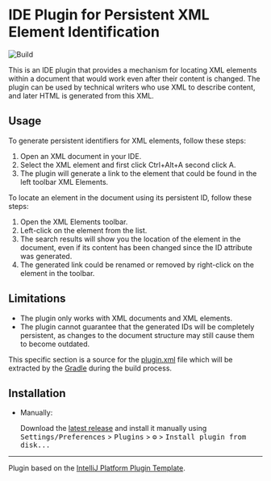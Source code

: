 # IDE Plugin for Persistent XML Element Identification

![Build](https://github.com/MusinaPolina/XML-elements-location/workflows/Build/badge.svg)

This is an IDE plugin that provides a mechanism for locating XML elements within a document that would work even after their content is changed. The plugin can be used by technical writers who use XML to describe content, and later HTML is generated from this XML.

## Usage
To generate persistent identifiers for XML elements, follow these steps:

1. Open an XML document in your IDE.
2. Select the XML element and first click Ctrl+Alt+A second click A.
3. The plugin will generate a link to the element that could be found in the left toolbar XML Elements.

To locate an element in the document using its persistent ID, follow these steps:

1. Open the XML Elements toolbar.
2. Left-click on the element from the list.
3. The search results will show you the location of the element in the document, even if its content has been changed since the ID attribute was generated.
4. The generated link could be renamed or removed by right-click on the element in the toolbar.

## Limitations
- The plugin only works with XML documents and XML elements.
- The plugin cannot guarantee that the generated IDs will be completely persistent, as changes to the document structure may still cause them to become outdated.

<!-- Plugin description -->

This specific section is a source for the [plugin.xml](/src/main/resources/META-INF/plugin.xml) file which will be extracted by the [Gradle](/build.gradle.kts) during the build process.

<!-- Plugin description end -->

## Installation

- Manually:

  Download the [latest release](https://github.com/MusinaPolina/XML-elements-location/releases/latest) and install it manually using
  <kbd>Settings/Preferences</kbd> > <kbd>Plugins</kbd> > <kbd>⚙️</kbd> > <kbd>Install plugin from disk...</kbd>


---
Plugin based on the [IntelliJ Platform Plugin Template][template].

[template]: https://github.com/JetBrains/intellij-platform-plugin-template
[docs:plugin-description]: https://plugins.jetbrains.com/docs/intellij/plugin-user-experience.html#plugin-description-and-presentation
